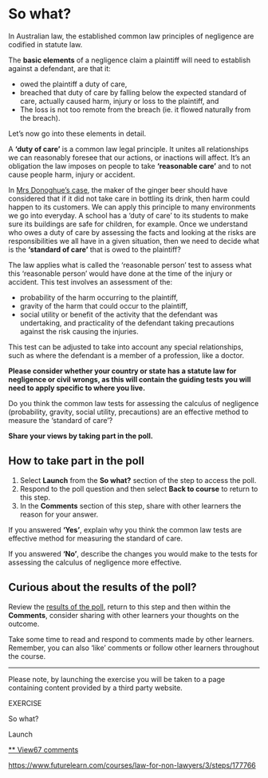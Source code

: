 # So what?

In Australian law, the established common law principles of negligence are codified in statute law.

The **basic elements** of a negligence claim a plaintiff will need to establish against a defendant, are that it:

- owed the plaintiff a duty of care,
- breached that duty of care by falling below the expected standard of care, actually caused harm, injury or loss to the plaintiff, and
- The loss is not too remote from the breach (ie. it flowed naturally from the breach).

Let’s now go into these elements in detail.

A **‘duty of care’** is a common law legal principle. It unites all relationships we can reasonably foresee that our actions, or inactions will affect. It’s an obligation the law imposes on people to take **‘reasonable care’** and to not cause people harm, injury or accident.

In [Mrs Donoghue’s case](https://www.futurelearn.com/courses/law-for-non-lawyers/3/steps/177759), the maker of the ginger beer should have considered that if it did not take care in bottling its drink, then harm could happen to its customers. We can apply this principle to many environments we go into everyday. A school has a ‘duty of care’ to its students to make sure its buildings are safe for children, for example. Once we understand who owes a duty of care by assessing the facts and looking at the risks are responsibilities we all have in a given situation, then we need to decide what is the **‘standard of care’** that is owed to the plaintiff?

The law applies what is called the ‘reasonable person’ test to assess what this ‘reasonable person’ would have done at the time of the injury or accident. This test involves an assessment of the:

- probability of the harm occurring to the plaintiff,
- gravity of the harm that could occur to the plaintiff,
- social utility or benefit of the activity that the defendant was undertaking, and practicality of the defendant taking precautions against the risk causing the injuries.

This test can be adjusted to take into account any special relationships, such as where the defendant is a member of a profession, like a doctor.

**Please consider whether your country or state has a statute law for negligence or civil wrongs, as this will contain the guiding tests you will need to apply specific to where you live.**

Do you think the common law tests for assessing the calculus of negligence (probability, gravity, social utility, precautions) are an effective method to measure the ‘standard of care’?

**Share your views by taking part in the poll.**

## How to take part in the poll

1. Select **Launch** from the **So what?** section of the step to access the poll.
2. Respond to the poll question and then select **Back to course** to return to this step.
3. In the **Comments** section of this step, share with other learners the reason for your answer.

If you answered **‘Yes’**, explain why you think the common law tests are effective method for measuring the standard of care.

If you answered **‘No’**, describe the changes you would make to the tests for assessing the calculus of negligence more effective.

## Curious about the results of the poll?

Review the [results of the poll](https://muolt.typeform.com/report/puqWqk/Dp2U), return to this step and then within the **Comments**, consider sharing with other learners your thoughts on the outcome.

Take some time to read and respond to comments made by other learners. Remember, you can also ‘like’ comments or follow other learners throughout the course.

------

Please note, by launching the exercise you will be taken to a page containing content provided by a third party website.

EXERCISE

So what?

Launch

[** View67 comments](https://www.futurelearn.com/courses/law-for-non-lawyers/3/steps/177766#fl-comments)



https://www.futurelearn.com/courses/law-for-non-lawyers/3/steps/177766